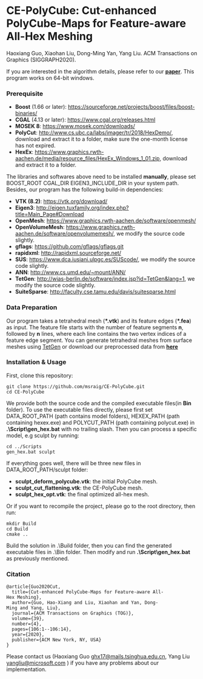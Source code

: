 # CE-PolyCube: Cut-enhanced PolyCube-Maps for Feature-aware All-Hex Meshing
Haoxiang Guo, Xiaohan Liu, Dong-Ming Yan, Yang Liu.
ACM Transactions on Graphics (SIGGRAPH2020).

If you are interested in the algorithm details, please refer to our **[paper](https://app.box.com/s/e6nb0ert440zbul6i84gl28u060b027t)**. This program works on 64-bit windows.

### Prerequisite
+ **Boost** (1.66 or later): https://sourceforge.net/projects/boost/files/boost-binaries/
+ **CGAL** (4.13 or later): https://www.cgal.org/releases.html
+ **MOSEK 8**: https://www.mosek.com/downloads/
+ **PolyCut**: http://www.cs.ubc.ca/labs/imager/tr/2018/HexDemo/, download and extract it to a folder, make sure the one-month license has not expired.
+ **HexEx**: https://www.graphics.rwth-aachen.de/media/resource_files/HexEx_Windows_1_01.zip, download and extract it to a folder.

The libraries and softwares above need to be installed **manually**, please set BOOST_ROOT CGAL_DIR EIGEN3_INCLUDE_DIR in your system path. Besides, our program has the following build-in dependencies:
+ **VTK (8.2)**: https://vtk.org/download/
+ **Eigen3**: http://eigen.tuxfamily.org/index.php?title=Main_Page#Download
+ **OpenMesh**: https://www.graphics.rwth-aachen.de/software/openmesh/
+ **OpenVolumeMesh**: https://www.graphics.rwth-aachen.de/software/openvolumemesh/, we modify the source code slightly.
+ **gflags**: https://github.com/gflags/gflags.git
+ **rapidxml**: http://rapidxml.sourceforge.net/
+ **SUS**: https://www.dca.iusiani.ulpgc.es/SUScode/, we modify the source code slightly.
+ **ANN**: http://www.cs.umd.edu/~mount/ANN/
+ **TetGen**: http://wias-berlin.de/software/index.jsp?id=TetGen&lang=1, we modify the source code slightly.
+ **SuiteSparse**: http://faculty.cse.tamu.edu/davis/suitesparse.html

### Data Preparation
Our program takes a tetrahedral mesh (**\*.vtk**) and its feature edges (**\*.fea**) as input.  The feature file starts with the number of feature segments **n**, followed by **n** lines, where each line contains the two vertex indices of a feature edge segment. You can generate tetrahedral meshes from surface meshes using [TetGen](http://wias-berlin.de/software/index.jsp?id=TetGen&lang=1) or download our preprocessed data from **[here](https://drive.google.com/open?id=1KUysv4rmUIX1F5nnHKHaek5UboeCclE8)**

### Installation & Usage
First, clone this repository:
```
git clone https://github.com/msraig/CE-PolyCube.git
cd CE-PolyCube
```
We provide both the source code and the compiled executable files(in **Bin** folder). To use the executable files directly, please first set DATA_ROOT_PATH (path contains model folders), HEXEX_PATH (path containing hexex.exe) and POLYCUT_PATH (path containing polycut.exe) in **.\Script\gen_hex.bat** with no trailing slash. Then you can process a specific model, e.g sculpt by running:
```
cd ../Scripts
gen_hex.bat sculpt
```
If everything goes well, there will be three new files in DATA_ROOT_PATH/sculpt folder:
+ **sculpt_deform_polycube.vtk**: the initial PolyCube mesh.
+ **sculpt_cut_flattening.vtk**: the CE-PolyCube mesh.
+ **sculpt_hex_opt.vtk**: the final optimized all-hex mesh.

Or if you want to recompile the project, please go to the root directory, then run:
```
mkdir Build
cd Build
cmake ..
```
Build the solution in .\Build folder, then you can find the generated executable files in .\Bin folder. Then modify and run **.\Script\gen_hex.bat** as previously mentioned.


### Citation
```
@article{Guo2020Cut,
  title={Cut-enhanced PolyCube-Maps for Feature-aware All-Hex Meshing},
  author={Guo, Hao-Xiang and Liu, Xiaohan and Yan, Dong-Ming and Yang, Liu},
  journal={ACM Transactions on Graphics (TOG)},
  volume={39},
  number={4},
  pages={106:1--106:14},
  year={2020},
  publisher={ACM New York, NY, USA}
}
```
Please contact us (Haoxiang Guo ghx17@mails.tsinghua.edu.cn, Yang Liu yangliu@microsoft.com ) 
if you have any problems about our implementation.  

